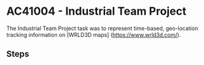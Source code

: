 # AC41004 - Industrial Team Project 

The Industrial Team Project task was to represent time-based, geo-location tracking information on  [WRLD3D maps] (https://www.wrld3d.com/).

## Steps
